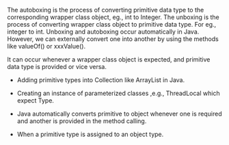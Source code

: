 The autoboxing is the process of converting primitive data type to the
corresponding wrapper class object, eg., int to Integer. The unboxing is
the process of converting wrapper class object to primitive data type.
For eg., integer to int. Unboxing and autoboxing occur automatically in
Java. However, we can externally convert one into another by using the
methods like valueOf() or xxxValue().

It can occur whenever a wrapper class object is expected, and primitive
data type is provided or vice versa.

-   Adding primitive types into Collection like ArrayList in Java.

-   Creating an instance of parameterized classes ,e.g., ThreadLocal
which expect Type.

-   Java automatically converts primitive to object whenever one is
required and another is provided in the method calling.

-   When a primitive type is assigned to an object type.